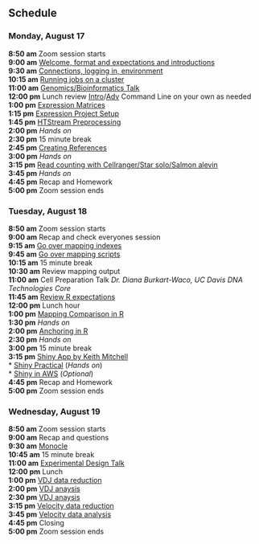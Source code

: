 ## Schedule

### Monday, August 17

**8:50 am**  Zoom session starts    
**9:00 am**  [Welcome, format and expectations and introductions](welcome)    
**9:30 am**  [Connections, logging in, environment](../prerequisites/cli/logging-in)  
**10:15 am**  [Running jobs on a cluster](../prerequisites/cli/cluster)      
**11:00 am**  [Genomics/Bioinformatics Talk](https://raw.githubusercontent.com/ucdavis-bioinformatics-training/ucdavis-bioinformatics-training.presentations/master/genomics/Genomics_a_perspective_May_2020.pdf)  
**12:00 pm** Lunch review [Intro](../prerequisites/cli/command-line-intro)/[Adv](../prerequisites/cli/advanced-command-line) Command Line on your own as needed     
**1:00 pm**   [Expression Matrices](../data_reduction/Expression_Matrix)  
**1:15 pm**  [Expression Project Setup](../data_reduction/project_setup_counting)  
**1:45 pm**  [HTStream Preprocessing](../data_reduction/scrna_htstream)  
**2:00 pm**  _Hands on_  
**2:30 pm**  15 minute break  
**2:45 pm**  [Creating References](../data_reduction/scMapping)    
**3:00 pm**  _Hands on_  
**3:15 pm** [Read counting with Cellranger/Star solo/Salmon alevin](../data_reduction/scMapping)    
**3:45 pm** _Hands on_  
**4:45 pm**  Recap and Homework     
**5:00 pm**  Zoom session ends      

### Tuesday, August 18

**8:50 am**  Zoom session starts  
**9:00 am**  Recap and check everyones session   
**9:15 am**  [Go over mapping indexes](../data_reduction/scMapping)   
**9:45 am**  [Go over mapping scripts](../data_reduction/scMapping)   
**10:15 am**  15 minute break    
**10:30 am**  Review mapping output     
**11:00 am**  Cell Preparation Talk _Dr. Diana Burkart-Waco, UC Davis DNA Technologies Core_  
**11:45 am**  [Review R expectations](../data_analysis/scrna_analysis_prepare)    
**12:00 pm**  Lunch hour      
**1:00 pm**  [Mapping Comparison in R](../data_analysis/Mapping_Comparison_fixed)    
**1:30 pm**  _Hands on_    
**2:00 pm**  [Anchoring in R](../data_analysis/anchoring_fixed)    
**2:30 pm**  _Hands on_    
**3:00 pm**  15 minute break    
**3:15 pm**  [Shiny App by Keith Mitchell](../data_analysis/shiny_app_install)     
        *   [Shiny Practical](../data_analysis/shiny_practical) (_Hands on_)     
        *   [Shiny in AWS](../data_analysis/shiny_on_aws) (_Optional_)  
**4:45 pm**  Recap and Homework    
**5:00 pm**  Zoom session ends   

### Wednesday, August 19

**8:50 am**  Zoom session starts  
**9:00 am**  Recap and questions  
**9:30 am**  [Monocle](../data_analysis/adv_scrnaseq_monocle_fixed)   
**10:45 am**  15 minute break  
**11:00 am**  [Experimental Design Talk](https://raw.githubusercontent.com/ucdavis-bioinformatics-training/ucdavis-bioinformatics-training.presentations/master/singlecell/scRNAseq-expDesign_May_2020.pdf)  
**12:00 pm**  Lunch     
**1:00 pm**  [VDJ data reduction](../data_reduction/VDJ)  
**2:00 pm**  [VDJ anaysis](../data_analysis/VDJ_Analysis_fixed)   
**2:30 pm**  [VDJ anaysis](../data_analysis/VDJ_Analysis_fixed)   
**3:15 pm**  [Velocity data reduction](../data_reduction/Velocyto)  
**3:45 pm**  [Velocity data analysis](../data_analysis/Velocyto_fixed)   
**4:45 pm**  Closing  
**5:00 pm**  Zoom session ends  
